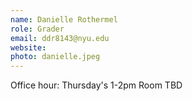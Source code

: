```yaml
---
name: Danielle Rothermel 
role: Grader 
email: ddr8143@nyu.edu 
website:  
photo: danielle.jpeg 
---
```


Office hour: Thursday's 1-2pm Room TBD
